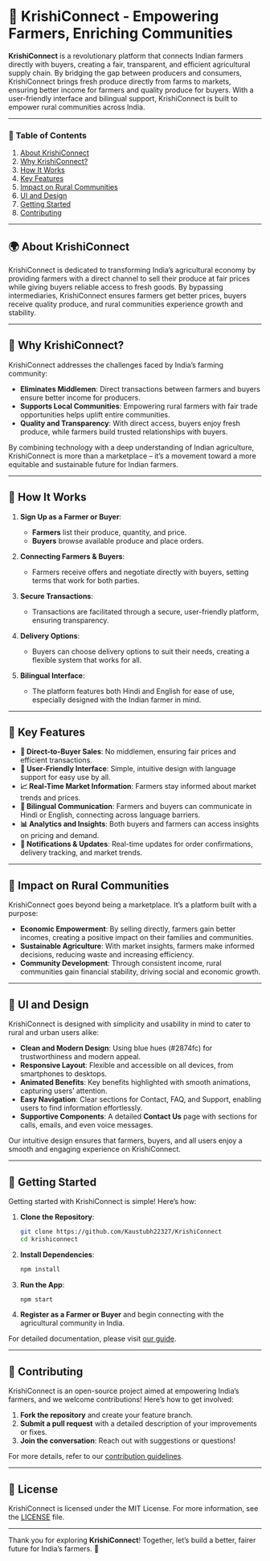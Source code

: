 # 🌾 KrishiConnect - Empowering Farmers, Enriching Communities

**KrishiConnect** is a revolutionary platform that connects Indian farmers directly with buyers, creating a fair, transparent, and efficient agricultural supply chain. By bridging the gap between producers and consumers, KrishiConnect brings fresh produce directly from farms to markets, ensuring better income for farmers and quality produce for buyers. With a user-friendly interface and bilingual support, KrishiConnect is built to empower rural communities across India.

---

### 📜 Table of Contents
1. [About KrishiConnect](#about-krishiconnect)
2. [Why KrishiConnect?](#why-krishiconnect)
3. [How It Works](#how-it-works)
4. [Key Features](#key-features)
5. [Impact on Rural Communities](#impact-on-rural-communities)
6. [UI and Design](#ui-and-design)
7. [Getting Started](#getting-started)
8. [Contributing](#contributing)

---

## 🌍 About KrishiConnect

KrishiConnect is dedicated to transforming India’s agricultural economy by providing farmers with a direct channel to sell their produce at fair prices while giving buyers reliable access to fresh goods. By bypassing intermediaries, KrishiConnect ensures farmers get better prices, buyers receive quality produce, and rural communities experience growth and stability.

---

## 🌟 Why KrishiConnect?

KrishiConnect addresses the challenges faced by India’s farming community:
- **Eliminates Middlemen**: Direct transactions between farmers and buyers ensure better income for producers.
- **Supports Local Communities**: Empowering rural farmers with fair trade opportunities helps uplift entire communities.
- **Quality and Transparency**: With direct access, buyers enjoy fresh produce, while farmers build trusted relationships with buyers.

By combining technology with a deep understanding of Indian agriculture, KrishiConnect is more than a marketplace – it’s a movement toward a more equitable and sustainable future for Indian farmers.

---

## 🔄 How It Works

1. **Sign Up as a Farmer or Buyer**: 
   - **Farmers** list their produce, quantity, and price.
   - **Buyers** browse available produce and place orders.

2. **Connecting Farmers & Buyers**:
   - Farmers receive offers and negotiate directly with buyers, setting terms that work for both parties.

3. **Secure Transactions**:
   - Transactions are facilitated through a secure, user-friendly platform, ensuring transparency.

4. **Delivery Options**:
   - Buyers can choose delivery options to suit their needs, creating a flexible system that works for all.

5. **Bilingual Interface**:
   - The platform features both Hindi and English for ease of use, especially designed with the Indian farmer in mind.

---

## 🔑 Key Features

- **🌾 Direct-to-Buyer Sales**: No middlemen, ensuring fair prices and efficient transactions.
- **📱 User-Friendly Interface**: Simple, intuitive design with language support for easy use by all.
- **📈 Real-Time Market Information**: Farmers stay informed about market trends and prices.
- **💬 Bilingual Communication**: Farmers and buyers can communicate in Hindi or English, connecting across language barriers.
- **📊 Analytics and Insights**: Both buyers and farmers can access insights on pricing and demand.
- **🔔 Notifications & Updates**: Real-time updates for order confirmations, delivery tracking, and market trends.

---

## 🌾 Impact on Rural Communities

KrishiConnect goes beyond being a marketplace. It’s a platform built with a purpose:
- **Economic Empowerment**: By selling directly, farmers gain better incomes, creating a positive impact on their families and communities.
- **Sustainable Agriculture**: With market insights, farmers make informed decisions, reducing waste and increasing efficiency.
- **Community Development**: Through consistent income, rural communities gain financial stability, driving social and economic growth.

---

## 🎨 UI and Design

KrishiConnect is designed with simplicity and usability in mind to cater to rural and urban users alike:
- **Clean and Modern Design**: Using blue hues (#2874fc) for trustworthiness and modern appeal.
- **Responsive Layout**: Flexible and accessible on all devices, from smartphones to desktops.
- **Animated Benefits**: Key benefits highlighted with smooth animations, capturing users’ attention.
- **Easy Navigation**: Clear sections for Contact, FAQ, and Support, enabling users to find information effortlessly.
- **Supportive Components**: A detailed **Contact Us** page with sections for calls, emails, and even voice messages.

Our intuitive design ensures that farmers, buyers, and all users enjoy a smooth and engaging experience on KrishiConnect.

---

## 🚀 Getting Started

Getting started with KrishiConnect is simple! Here’s how:

1. **Clone the Repository**:
   ```bash
   git clone https://github.com/Kaustubh22327/KrishiConnect
   cd krishiconnect
   ```

2. **Install Dependencies**:
   ```bash
   npm install
   ```

3. **Run the App**:
   ```bash
   npm start
   ```

4. **Register as a Farmer or Buyer** and begin connecting with the agricultural community in India.

For detailed documentation, please visit [our guide](link-to-docs).

---

## 🤝 Contributing

KrishiConnect is an open-source project aimed at empowering India’s farmers, and we welcome contributions! Here’s how to get involved:

1. **Fork the repository** and create your feature branch.
2. **Submit a pull request** with a detailed description of your improvements or fixes.
3. **Join the conversation**: Reach out with suggestions or questions!

For more details, refer to our [contribution guidelines](link-to-contribution-guide).

---

## 📜 License

KrishiConnect is licensed under the MIT License. For more information, see the [LICENSE](link-to-license) file.

---

Thank you for exploring **KrishiConnect**! Together, let’s build a better, fairer future for India’s farmers. 🌱
